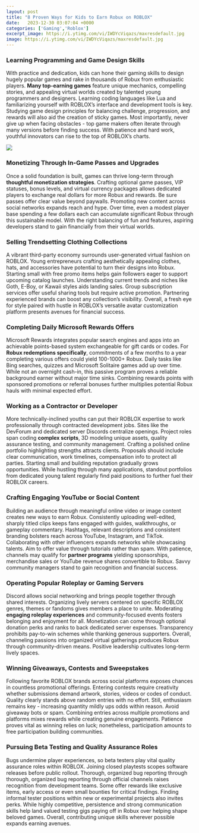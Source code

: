 ```yaml
---
layout: post
title: "8 Proven Ways for Kids to Earn Robux on ROBLOX"
date:   2023-12-30 03:07:04 +0000
categories: ['Gaming','Roblox']
excerpt_image: https://i.ytimg.com/vi/IWDYcViqazs/maxresdefault.jpg
image: https://i.ytimg.com/vi/IWDYcViqazs/maxresdefault.jpg
---
```


### Learning Programming and Game Design Skills
With practice and dedication, kids can hone their gaming skills to design hugely popular games and rake in thousands of Robux from enthusiastic players. **Many top-earning games** feature unique mechanics, compelling stories, and appealing virtual worlds created by talented young programmers and designers. Learning coding languages like Lua and familiarizing yourself with ROBLOX’s interface and development tools is key. Studying game design principles for balancing challenge, progression, and rewards will also aid the creation of sticky games. Most importantly, never give up when facing obstacles - top game makers often iterate through many versions before finding success. With patience and hard work, youthful innovators can rise to the top of ROBLOX’s charts.

![](https://i.ytimg.com/vi/IWDYcViqazs/maxresdefault.jpg)
### Monetizing Through In-Game Passes and Upgrades  
Once a solid foundation is built, games can thrive long-term through **thoughtful monetization strategies**. Crafting optional game passes, VIP statuses, bonus levels, and virtual currency packages allows dedicated players to exchange real dollars for more Robux and rewards. Be sure passes offer clear value beyond paywalls. Promoting new content across social networks expands reach and hype. Over time, even a modest player base spending a few dollars each can accumulate significant Robux through this sustainable model. With the right balancing of fun and features, aspiring developers stand to gain financially from their virtual worlds.
### Selling Trendsetting Clothing Collections
A vibrant third-party economy surrounds user-generated virtual fashion on ROBLOX. Young entrepreneurs crafting aesthetically appealing clothes, hats, and accessories have potential to turn their designs into Robux. Starting small with free promo items helps gain followers eager to support upcoming catalog launches. Understanding current trends and niches like Goth, E-Boy, or Kawaii styles aids landing sales. Group subscription services offer useful sharing tools but require active promotion. Partnering experienced brands can boost any collection’s visibility. Overall, a fresh eye for style paired with hustle in ROBLOX’s versatile avatar customization platform presents avenues for financial success.  
### Completing Daily Microsoft Rewards Offers  
Microsoft Rewards integrates popular search engines and apps into an achievable points-based system exchangeable for gift cards or codes. For **Robux redemptions specifically**, commitments of a few months to a year completing various offers could yield 100-1000+ Robux. Daily tasks like Bing searches, quizzes and Microsoft Solitaire games add up over time. While not an overnight cash-in, this passive program proves a reliable background earner without major time sinks. Combining rewards points with sponsored promotions or referral bonuses further multiplies potential Robux hauls with minimal expected effort.
### Working as a Contractor or Developer
More technically-inclined youths can put their ROBLOX expertise to work professionally through contracted development jobs. Sites like the DevForum and dedicated server Discords centralize openings. Project roles span coding **complex scripts**, 3D modeling unique assets, quality assurance testing, and community management. Crafting a polished online portfolio highlighting strengths attracts clients. Proposals should include clear communication, work timelines, compensation info to protect all parties. Starting small and building reputation gradually grows opportunities. While hustling through many applications, standout portfolios from dedicated young talent regularly find paid positions to further fuel their ROBLOX careers. 
### Crafting Engaging YouTube or Social Content  
Building an audience through meaningful online video or image content creates new ways to earn Robux. Consistently uploading well-edited, sharply titled clips keeps fans engaged with guides, walkthroughs, or gameplay commentary. Hashtags, relevant descriptions and consistent branding bolsters reach across YouTube, Instagram, and TikTok. Collaborating with other influencers expands networks while showcasing talents. Aim to offer value through tutorials rather than spam. With patience, channels may qualify for **partner programs** yielding sponsorships, merchandise sales or YouTube revenue shares convertible to Robux. Savvy community managers stand to gain recognition and financial success.
### Operating Popular Roleplay or Gaming Servers  
Discord allows social networking and brings people together through shared interests. Organizing lively servers centered on specific ROBLOX genres, themes or fandoms gives members a place to unite. Moderating **engaging roleplay experiences** and community-focused events fosters belonging and enjoyment for all. Monetization can come through optional donation perks and ranks to back dedicated server expenses. Transparency prohibits pay-to-win schemes while thanking generous supporters. Overall, channeling passions into organized virtual gatherings produces Robux through community-driven means. Positive leadership cultivates long-term lively spaces.
### Winning Giveaways, Contests and Sweepstakes  
Following favorite ROBLOX brands across social platforms exposes chances in countless promotional offerings. Entering contests require creativity whether submissions demand artwork, stories, videos or codes of conduct. Quality clearly stands above random entries with no effort. Still, enthusiasm remains key - increasing quantity mildly ups odds within reason. Avoid giveaway bots or spam. Combining entries across multiple promotions and platforms mixes rewards while creating genuine engagements. Patience proves vital as winning relies on luck; nonetheless, participation amounts to free participation building communities.
### Pursuing Beta Testing and Quality Assurance Roles    
Bugs undermine player experiences, so beta testers play vital quality assurance roles within ROBLOX. Joining closed playtests scopes software releases before public rollout. Thorough, organized bug reporting through thorough, organized bug reporting through official channels raises recognition from development teams. Some offer rewards like exclusive items, early access or even small bounties for critical findings. Finding informal tester positions within new or experimental projects also invites perks. While highly competitive, persistence and strong communication skills help land valued testing gigs paying off in Robux over helping shape beloved games. Overall, contributing unique skills wherever possible expands earning avenues.